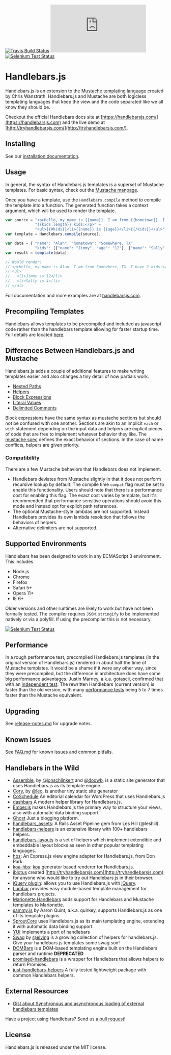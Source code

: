 [![Travis Build Status](https://img.shields.io/travis/wycats/handlebars.js/master.svg)](https://travis-ci.org/wycats/handlebars.js)
[![Appveyor Build Status](https://ci.appveyor.com/api/projects/status/github/wycats/handlebars.js?branch=master&svg=true)](https://ci.appveyor.com/project/wycats/handlebars-js)
[![Selenium Test Status](https://saucelabs.com/buildstatus/handlebars)](https://saucelabs.com/u/handlebars)

Handlebars.js
=============

Handlebars.js is an extension to the [Mustache templating
language](http://mustache.github.com/) created by Chris Wanstrath.
Handlebars.js and Mustache are both logicless templating languages that
keep the view and the code separated like we all know they should be.

Checkout the official Handlebars docs site at
[https://handlebarsjs.com/](https://handlebarsjs.com) and the live demo at [http://tryhandlebarsjs.com/](http://tryhandlebarsjs.com/).

Installing
----------

See our [installation documentation](https://handlebarsjs.com/installation/).

Usage
-----
In general, the syntax of Handlebars.js templates is a superset
of Mustache templates. For basic syntax, check out the [Mustache
manpage](http://mustache.github.com/mustache.5.html).

Once you have a template, use the `Handlebars.compile` method to compile
the template into a function. The generated function takes a context
argument, which will be used to render the template.

```js
var source = "<p>Hello, my name is {{name}}. I am from {{hometown}}. I have " +
             "{{kids.length}} kids:</p>" +
             "<ul>{{#kids}}<li>{{name}} is {{age}}</li>{{/kids}}</ul>";
var template = Handlebars.compile(source);

var data = { "name": "Alan", "hometown": "Somewhere, TX",
             "kids": [{"name": "Jimmy", "age": "12"}, {"name": "Sally", "age": "4"}]};
var result = template(data);

// Would render:
// <p>Hello, my name is Alan. I am from Somewhere, TX. I have 2 kids:</p>
// <ul>
//   <li>Jimmy is 12</li>
//   <li>Sally is 4</li>
// </ul>
```

Full documentation and more examples are at [handlebarsjs.com](https://handlebarsjs.com/).

Precompiling Templates
----------------------

Handlebars allows templates to be precompiled and included as javascript code rather than the handlebars template allowing for faster startup time. Full details are located [here](https://handlebarsjs.com/installation/precompilation.html).

Differences Between Handlebars.js and Mustache
----------------------------------------------
Handlebars.js adds a couple of additional features to make writing
templates easier and also changes a tiny detail of how partials work.

- [Nested Paths](https://handlebarsjs.com/guide/expressions.html#path-expressions)
- [Helpers](https://handlebarsjs.com/guide/expressions.html#helpers)
- [Block Expressions](https://handlebarsjs.com/guide/block-helpers.html#basic-blocks)
- [Literal Values](https://handlebarsjs.com/guide/expressions.html#literal-segments)
- [Delimited Comments](https://handlebarsjs.com/guide/#template-comments)

Block expressions have the same syntax as mustache sections but should not be confused with one another. Sections are akin to an implicit `each` or `with` statement depending on the input data and helpers are explicit pieces of code that are free to implement whatever behavior they like. The [mustache spec](http://mustache.github.io/mustache.5.html) defines the exact behavior of sections. In the case of name conflicts, helpers are given priority.

### Compatibility

There are a few Mustache behaviors that Handlebars does not implement.
- Handlebars deviates from Mustache slightly in that it does not perform recursive lookup by default. The compile time `compat` flag must be set to enable this functionality. Users should note that there is a performance cost for enabling this flag. The exact cost varies by template, but it's recommended that performance sensitive operations should avoid this mode and instead opt for explicit path references.
- The optional Mustache-style lambdas are not supported. Instead Handlebars provides its own lambda resolution that follows the behaviors of helpers.
- Alternative delimiters are not supported.


Supported Environments
----------------------

Handlebars has been designed to work in any ECMAScript 3 environment. This includes

- Node.js
- Chrome
- Firefox
- Safari 5+
- Opera 11+
- IE 6+

Older versions and other runtimes are likely to work but have not been formally
tested. The compiler requires `JSON.stringify` to be implemented natively or via a polyfill. If using the precompiler this is not necessary.

[![Selenium Test Status](https://saucelabs.com/browser-matrix/handlebars.svg)](https://saucelabs.com/u/handlebars)

Performance
-----------

In a rough performance test, precompiled Handlebars.js templates (in
the original version of Handlebars.js) rendered in about half the
time of Mustache templates. It would be a shame if it were any other
way, since they were precompiled, but the difference in architecture
does have some big performance advantages. Justin Marney, a.k.a.
[gotascii](http://github.com/gotascii), confirmed that with an
[independent test](http://sorescode.com/2010/09/12/benchmarks.html). The
rewritten Handlebars (current version) is faster than the old version,
with many [performance tests](https://travis-ci.org/wycats/handlebars.js/builds/33392182#L538) being 5 to 7 times faster than the Mustache equivalent.


Upgrading
---------

See [release-notes.md](https://github.com/wycats/handlebars.js/blob/master/release-notes.md) for upgrade notes.

Known Issues
------------

See [FAQ.md](https://github.com/wycats/handlebars.js/blob/master/FAQ.md) for known issues and common pitfalls.


Handlebars in the Wild
----------------------

* [Assemble](http://assemble.io), by [@jonschlinkert](https://github.com/jonschlinkert)
  and [@doowb](https://github.com/doowb), is a static site generator that uses Handlebars.js
  as its template engine.
* [Cory](https://github.com/leo/cory), by [@leo](https://github.com/leo), is another tiny static site generator
* [CoSchedule](http://coschedule.com) An editorial calendar for WordPress that uses Handlebars.js
* [dashbars](https://github.com/pismute/dashbars) A modern helper library for Handlebars.js.
* [Ember.js](http://www.emberjs.com) makes Handlebars.js the primary way to
  structure your views, also with automatic data binding support.
* [Ghost](https://ghost.org/) Just a blogging platform.
* [handlebars_assets](http://github.com/leshill/handlebars_assets): A Rails Asset Pipeline gem
  from Les Hill (@leshill).
* [handlebars-helpers](https://github.com/assemble/handlebars-helpers) is an extensive library
  with 100+ handlebars helpers.
* [handlebars-layouts](https://github.com/shannonmoeller/handlebars-layouts) is a set of helpers which implement extendible and embeddable layout blocks as seen in other popular templating languages.
* [hbs](http://github.com/donpark/hbs): An Express.js view engine adapter for Handlebars.js,
  from Don Park.
* [koa-hbs](https://github.com/jwilm/koa-hbs): [koa](https://github.com/koajs/koa) generator based
  renderer for Handlebars.js.
* [jblotus](http://github.com/jblotus) created [http://tryhandlebarsjs.com](http://tryhandlebarsjs.com)
  for anyone who would like to try out Handlebars.js in their browser.
* [jQuery plugin](http://71104.github.io/jquery-handlebars/): allows you to use
  Handlebars.js with [jQuery](http://jquery.com/).
* [Lumbar](http://walmartlabs.github.io/lumbar) provides easy module-based template management for
  handlebars projects.
* [Marionette.Handlebars](https://github.com/hashchange/marionette.handlebars) adds support for Handlebars and Mustache templates to Marionette.
* [sammy.js](http://github.com/quirkey/sammy) by Aaron Quint, a.k.a. quirkey,
  supports Handlebars.js as one of its template plugins.
* [SproutCore](http://www.sproutcore.com) uses Handlebars.js as its main
  templating engine, extending it with automatic data binding support.
* [YUI](http://yuilibrary.com/yui/docs/handlebars/) implements a port of handlebars
* [Swag](https://github.com/elving/swag) by [@elving](https://github.com/elving) is a growing collection of helpers for handlebars.js. Give your handlebars.js templates some swag son!
* [DOMBars](https://github.com/blakeembrey/dombars) is a DOM-based templating engine built on the Handlebars parser and runtime **DEPRECATED**
* [promised-handlebars](https://github.com/nknapp/promised-handlebars) is a wrapper for Handlebars that allows helpers to return Promises.
* [just-handlebars-helpers](https://github.com/leapfrogtechnology/just-handlebars-helpers) A fully tested lightweight package with common Handlebars helpers.

External Resources
------------------

* [Gist about Synchronous and asynchronous loading of external handlebars templates](https://gist.github.com/2287070)

Have a project using Handlebars? Send us a [pull request][pull-request]!

License
-------
Handlebars.js is released under the MIT license.

[pull-request]: https://github.com/wycats/handlebars.js/pull/new/master

